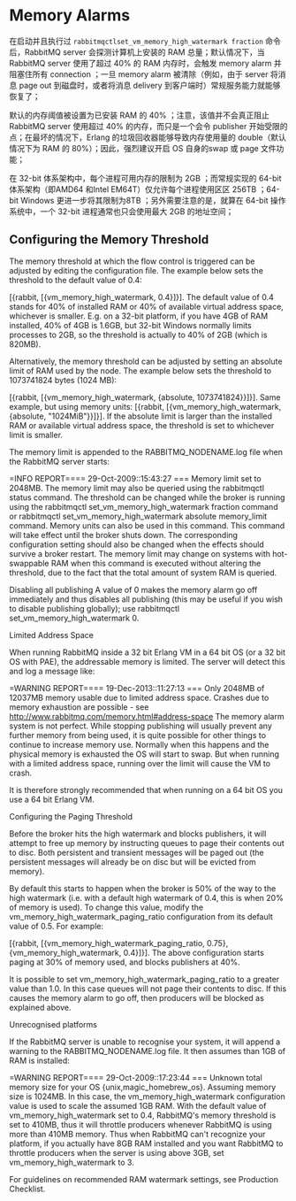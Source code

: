 


# Memory Alarms

在启动并且执行过 `rabbitmqctlset_vm_memory_high_watermark fraction` 命令后，RabbitMQ server 会探测计算机上安装的 RAM 总量；默认情况下，当 RabbitMQ server 使用了超过 40% 的 RAM 内存时，会触发 memory alarm 并阻塞住所有 connection ；一旦 memory alarm 被清除（例如，由于 server 将消息 page out 到磁盘时，或者将消息 delivery 到客户端时）常规服务能力就能够恢复了；

默认的内存阈值被设置为已安装 RAM 的 40% ；注意，该值并不会真正阻止 RabbitMQ server 使用超过 40% 的内存，而只是一个会令 publisher 开始受限的点；在最坏的情况下，Erlang 的垃圾回收器能够导致内存使用量的 double（默认情况下为 RAM 的 80%）；因此，强烈建议开启 OS 自身的swap 或 page 文件功能；

在 32-bit 体系架构中，每个进程可用内存的限制为 2GB ；而常规实现的 64-bit 体系架构（即AMD64 和Intel EM64T）仅允许每个进程使用区区 256TB ；64-bit Windows 更进一步将其限制为8TB ；另外需要注意的是，就算在 64-bit 操作系统中，一个 32-bit 进程通常也只会使用最大 2GB 的地址空间；

## Configuring the Memory Threshold

The memory threshold at which the flow control is triggered can be adjusted by editing the configuration file. The example below sets the threshold to the default value of 0.4:

[{rabbit, [{vm_memory_high_watermark, 0.4}]}].
The default value of 0.4 stands for 40% of installed RAM or 40% of available virtual address space, whichever is smaller. E.g. on a 32-bit platform, if you have 4GB of RAM installed, 40% of 4GB is 1.6GB, but 32-bit Windows normally limits processes to 2GB, so the threshold is actually to 40% of 2GB (which is 820MB).

Alternatively, the memory threshold can be adjusted by setting an absolute limit of RAM used by the node. The example below sets the threshold to 1073741824 bytes (1024 MB):

[{rabbit, [{vm_memory_high_watermark, {absolute, 1073741824}}]}].
Same example, but using memory units:
[{rabbit, [{vm_memory_high_watermark, {absolute, "1024MiB"}}]}].
If the absolute limit is larger than the installed RAM or available virtual address space, the threshold is set to whichever limit is smaller.

The memory limit is appended to the RABBITMQ_NODENAME.log file when the RabbitMQ server starts:

=INFO REPORT==== 29-Oct-2009::15:43:27 ===
Memory limit set to 2048MB.
The memory limit may also be queried using the rabbitmqctl status command.
The threshold can be changed while the broker is running using the rabbitmqctl set_vm_memory_high_watermark fraction command or rabbitmqctl set_vm_memory_high_watermark absolute memory_limit command. Memory units can also be used in this command. This command will take effect until the broker shuts down. The corresponding configuration setting should also be changed when the effects should survive a broker restart. The memory limit may change on systems with hot-swappable RAM when this command is executed without altering the threshold, due to the fact that the total amount of system RAM is queried.

Disabling all publishing
A value of 0 makes the memory alarm go off immediately and thus disables all publishing (this may be useful if you wish to disable publishing globally); use rabbitmqctl set_vm_memory_high_watermark 0.

Limited Address Space

When running RabbitMQ inside a 32 bit Erlang VM in a 64 bit OS (or a 32 bit OS with PAE), the addressable memory is limited. The server will detect this and log a message like:

=WARNING REPORT==== 19-Dec-2013::11:27:13 ===
Only 2048MB of 12037MB memory usable due to limited address space.
Crashes due to memory exhaustion are possible - see
http://www.rabbitmq.com/memory.html#address-space
The memory alarm system is not perfect. While stopping publishing will usually prevent any further memory from being used, it is quite possible for other things to continue to increase memory use. Normally when this happens and the physical memory is exhausted the OS will start to swap. But when running with a limited address space, running over the limit will cause the VM to crash.

It is therefore strongly recommended that when running on a 64 bit OS you use a 64 bit Erlang VM.

Configuring the Paging Threshold

Before the broker hits the high watermark and blocks publishers, it will attempt to free up memory by instructing queues to page their contents out to disc. Both persistent and transient messages will be paged out (the persistent messages will already be on disc but will be evicted from memory).

By default this starts to happen when the broker is 50% of the way to the high watermark (i.e. with a default high watermark of 0.4, this is when 20% of memory is used). To change this value, modify the vm_memory_high_watermark_paging_ratio configuration from its default value of 0.5. For example:

[{rabbit, [{vm_memory_high_watermark_paging_ratio, 0.75},
         {vm_memory_high_watermark, 0.4}]}].
The above configuration starts paging at 30% of memory used, and blocks publishers at 40%.

It is possible to set vm_memory_high_watermark_paging_ratio to a greater value than 1.0. In this case queues will not page their contents to disc. If this causes the memory alarm to go off, then producers will be blocked as explained above.

Unrecognised platforms

If the RabbitMQ server is unable to recognise your system, it will append a warning to the RABBITMQ_NODENAME.log file. It then assumes than 1GB of RAM is installed:

=WARNING REPORT==== 29-Oct-2009::17:23:44 ===
Unknown total memory size for your OS {unix,magic_homebrew_os}. Assuming memory size is 1024MB.
In this case, the vm_memory_high_watermark configuration value is used to scale the assumed 1GB RAM. With the default value of vm_memory_high_watermark set to 0.4, RabbitMQ's memory threshold is set to 410MB, thus it will throttle producers whenever RabbitMQ is using more than 410MB memory. Thus when RabbitMQ can't recognize your platform, if you actually have 8GB RAM installed and you want RabbitMQ to throttle producers when the server is using above 3GB, set vm_memory_high_watermark to 3.

For guidelines on recommended RAM watermark settings, see Production Checklist.